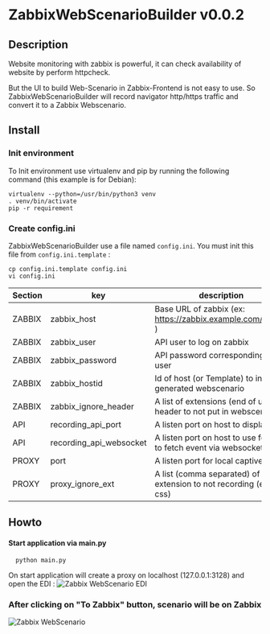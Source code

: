 # ZabbixWebScenarioBuilder v0.0.2

## Description

Website monitoring with zabbix is powerful, it can check availability of website by perform httpcheck.

But the UI to build Web-Scenario in Zabbix-Frontend is not easy to use. So ZabbixWebScenarioBuilder will record navigator http/https traffic and convert it to a Zabbix Webscenario.

## Install

### Init environment
To Init environment use virtualenv and pip by running the following command (this example is for Debian):
```
virtualenv --python=/usr/bin/python3 venv
. venv/bin/activate
pip -r requirement
```

### Create config.ini

ZabbixWebScenarioBuilder use a file named `config.ini`. You must init this file from `config.ini.template` :
```
cp config.ini.template config.ini
vi config.ini
```
|Section|  key             | description                                                 |
|------|------------------|-------------------------------------------------------------|
|ZABBIX| zabbix_host      | Base URL of zabbix (ex: https://zabbix.example.com/zabbix ) |
|ZABBIX| zabbix_user      | API user to log on zabbix                                   |
|ZABBIX| zabbix_password  | API password corresponding to user                          |
|ZABBIX| zabbix_hostid    | Id of host (or Template) to inject generated webscenario    |
|ZABBIX| zabbix_ignore_header | A list of extensions (end of url) of header to not put in webscenario |
| API  | recording_api_port | A listen port on host to display UI                       |
| API  | recording_api_websocket | A listen port on host to use for UI to fetch event via websocket|
|PROXY | port             | A listen port for local captive proxy                       |
|PROXY | proxy_ignore_ext | A list (comma separated) of all extension to not recording (ex: css) |

## Howto

#### Start application via main.py

```
  python main.py
```

On start application will create a proxy on localhost (127.0.0.1:3128) and open the EDI :
![Zabbix WebScenario EDI](https://github.com/matgou/zabbix_webscenario_builder/raw/main/documentation/EDI1.png)


### After clicking on "To Zabbix" button, scenario will be on Zabbix

![Zabbix WebScenario](https://github.com/matgou/zabbix_webscenario_builder/raw/main/documentation/zabbix_webscenario.png)

